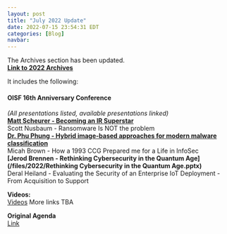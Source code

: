 ```yaml
---
layout: post
title: "July 2022 Update"
date: 2022-07-15 23:54:31 EDT
categories: [Blog]
navbar: 
---
```


The Archives section has been updated.  
**[Link to 2022 Archives](/archives/#2022)** 


It includes the following:

#### OISF 16th Anniversary Conference 
 
*(All presentations listed, available presentations linked)*  
**[Matt Scheurer - Becoming an IR Superstar](/files/2022/Becoming_an_IR_Superstar.pdf)**  
Scott Nusbaum - Ransomware Is NOT the problem  
**[Dr. Phu Phung - Hybrid image-based approaches for modern malware classification](/files/2022/Phung-OISF22.pptx)**  
Micah Brown - How a 1993 CCG Prepared me for a Life in InfoSec  
**[Jerod Brennen - Rethinking Cybersecurity in the Quantum Age](/files/2022/Rethinking Cybersecurity in the Quantum Age.pptx)**  
Deral Heiland - Evaluating the Security of an Enterprise IoT Deployment - From Acquisition to Support  

**Videos:**   
[Videos](https://archive.org/details/oisf2022)
More links TBA  

**Original Agenda**  
[Link](https://www.ohioinfosec.org/2022/07/09/agenda/)  
